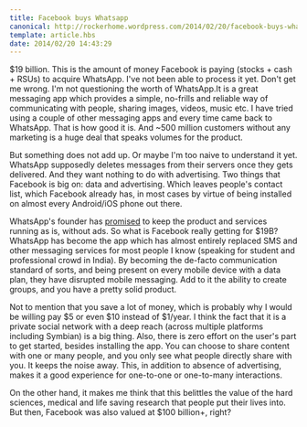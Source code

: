```yaml
---
title: Facebook buys Whatsapp
canonical: http://rockerhome.wordpress.com/2014/02/20/facebook-buys-whatsapp/
template: article.hbs
date: 2014/02/20 14:43:29
---
```

$19 billion. This is the amount of money Facebook is paying (stocks + cash + RSUs) to acquire WhatsApp. I've not been able to process it yet. Don't get me wrong. I'm not questioning the worth of WhatsApp.<span class="more" />It is a great messaging app which provides a simple, no-frills and reliable way of communicating with people, sharing images, videos, music etc. I have tried using a couple of other messaging apps and every time came back to WhatsApp. That is how good it is. And ~500 million customers without any marketing is a huge deal that speaks volumes for the product.

But something does not add up. Or maybe I'm too naive to understand it yet. WhatsApp supposedly deletes messages from their servers once they gets delivered. And they want nothing to do with advertising. Two things that Facebook is big on: data and advertising. Which leaves people's contact list, which Facebook already has, in most cases by virtue of being installed on almost every Android/iOS phone out there. 

WhatsApp's founder has [promised](http://blog.whatsapp.com/index.php/2014/02/facebook/) to keep the product and services running as is, without ads. So what is Facebook really getting for $19B? WhatsApp has become the app which has almost entirely replaced SMS and other messaging services for most people I know (speaking for student and professional crowd in India). By becoming the de-facto communication standard of sorts, and being present on every mobile device with a data plan, they have disrupted mobile messaging. Add to it the ability to create groups, and you have a pretty solid product.

Not to mention that you save a lot of money, which is probably why I would be willing pay $5 or even $10 instead of $1/year. I think the fact that it is a private social network with a deep reach (across multiple platforms including Symbian) is a big thing. Also, there is zero effort on the user's part to get started, besides installing the app. You can choose to share content with one or many people, and you only see what people directly share with you. It keeps the noise away. This, in addition to absence of advertising, makes it a good experience for one-to-one or one-to-many interactions.

On the other hand, it makes me think that this belittles the value of the hard sciences, medical and life saving research that people put their lives into. But then, Facebook was also valued at $100 billion+, right?